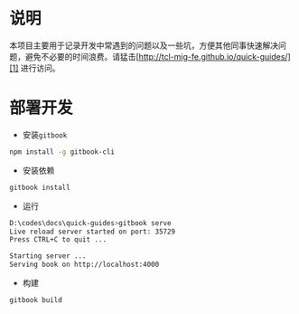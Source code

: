 # 说明

本项目主要用于记录开发中常遇到的问题以及一些坑，方便其他同事快速解决问题，避免不必要的时间浪费。请猛击[http://tcl-mig-fe.github.io/quick-guides/][1] 进行访问。


# 部署开发

- 安装`gitbook`

```bash
npm install -g gitbook-cli
```

- 安装依赖

```bash
gitbook install
```

- 运行
```bash
D:\codes\docs\quick-guides>gitbook serve
Live reload server started on port: 35729
Press CTRL+C to quit ...

Starting server ...
Serving book on http://localhost:4000
```

- 构建
```
gitbook build
```

[1]: http://tcl-mig-fe.github.io/quick-guides/